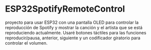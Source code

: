 # ESP32SpotifyRemoteControl
proyecto para usar ESP32 con una pantalla OLED para controlar la reproducción de Spotify y mostrar la canción y el artista que se está reproduciendo actualmente. Usaré botones táctiles para las funciones reproducir/pausa, anterior, siguiente y un codificador giratorio para controlar el volumen.
